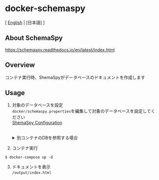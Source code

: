 # docker-schemaspy
[ [English](https://github.com/pp-develop/docker-schemaspy/blob/main/README.md) | [日本語] ]

## About SchemaSpy
https://schemaspy.readthedocs.io/en/latest/index.html

## Overview
コンテナ実行時、ShemaSpyがデータベースのドキュメントを作成します

## Usage
1. 対象のデータベースを設定  
`docker/schemaspy.properties`を編集して対象のデータベースを設定してください  
[ShemaSpy Configuration](https://schemaspy.readthedocs.io/en/latest/started.html#configuration)<br><br>
    <details>
    <summary>別コンテナのDBを参照する場合</summary>

    docker-compose.ymlのネットワークを適宜設定してください
      ```
      example
      services:
        schemaspy:
          container_name: schemaspy
          image: schemaspy/schemaspy:snapshot
          volumes:
            - ./docker/schemaspy.properties:/schemaspy.properties
            - ./output:/output
          depends_on:
            - mysql
          tty: true
          environment:
            SCHEMASPY_OUTPUT: /output
          networks:
            - another_network

      networks:
        another_network:
          external: true
      ```
    </details>
2. コンテナ実行
```
$ docker-compose up -d
```
3. ドキュメントを表示  
`/output/index.html`
